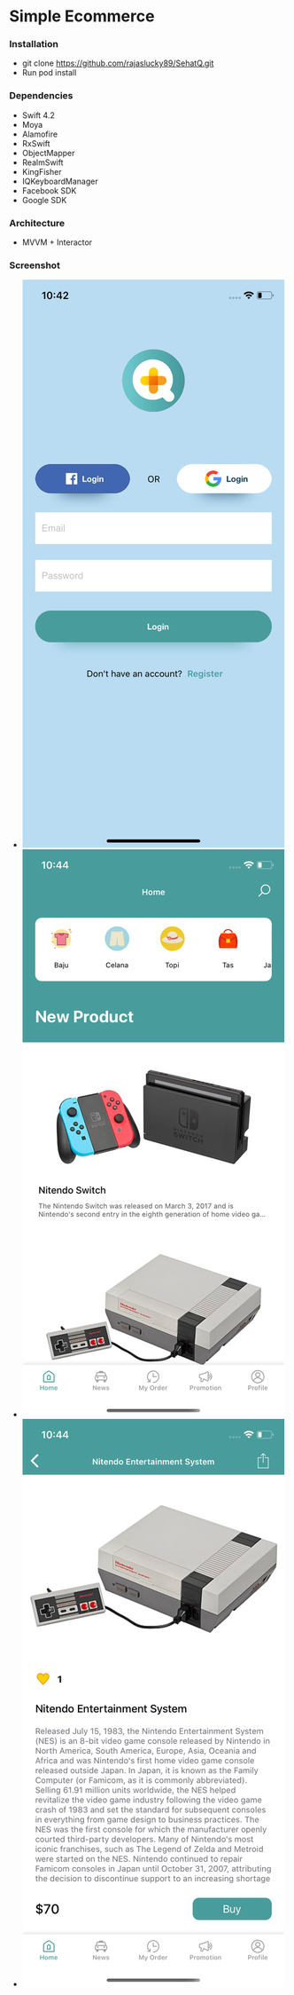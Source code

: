 # Simple Ecommerce

### Installation ###

* git clone https://github.com/rajaslucky89/SehatQ.git
* Run pod install

### Dependencies ###

* Swift 4.2
* Moya
* Alamofire
* RxSwift
* ObjectMapper
* RealmSwift
* KingFisher
* IQKeyboardManager
* Facebook SDK
* Google SDK

### Architecture ###

* MVVM + Interactor

### Screenshot ###

* ![Alt Text](https://github.com/rajaslucky89/SehatQ/blob/master/Simulator%20Screen%20Shot%20-%20iPhone%2011%20-%202020-08-06%20at%2022.42.18.png)
* ![Alt Text](https://github.com/rajaslucky89/SehatQ/blob/master/Simulator%20Screen%20Shot%20-%20iPhone%2011%20-%202020-08-06%20at%2022.44.25.png)
* ![Alt Text](https://github.com/rajaslucky89/SehatQ/blob/master/Simulator%20Screen%20Shot%20-%20iPhone%2011%20-%202020-08-06%20at%2022.44.30.png)
